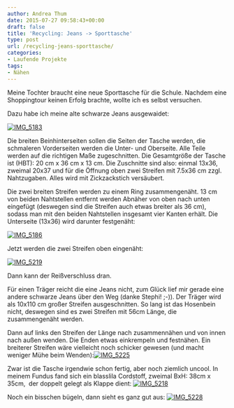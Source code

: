 ```yaml
---
author: Andrea Thum
date: 2015-07-27 09:58:43+00:00
draft: false
title: 'Recycling: Jeans -> Sporttasche'
type: post
url: /recycling-jeans-sporttasche/
categories:
- Laufende Projekte
tags:
- Nähen
---
```


Meine Tochter braucht eine neue Sporttasche für die Schule. Nachdem eine Shoppingtour keinen Erfolg brachte, wollte ich es selbst versuchen.

<!-- more -->

Dazu habe ich meine alte schwarze Jeans ausgewaidet:

[![IMG_5183](https://eigenbaukombinat.de/wp-content/uploads/2015/07/IMG_5183-300x200.jpg)
](https://eigenbaukombinat.de/wp-content/uploads/2015/07/IMG_5183.jpg)

Die breiten Beinhinterseiten sollen die Seiten der Tasche werden, die schmaleren Vorderseiten werden die Unter- und Oberseite.
Alle Teile werden auf die richtigen Maße zugeschnitten. Die Gesamtgröße der Tasche ist (HBT): 20 cm x 36 cm x 13 cm. Die Zuschnitte sind also: einmal 13x36, zweimal 20x37 und für die Öffnung oben zwei Streifen mit 7.5x36 cm zzgl. Nahtzugaben. Alles wird mit Zickzackstich versäubert.

Die zwei breiten Streifen werden zu einem Ring zusammengenäht. 13 cm von beiden Nahtstellen entfernt werden Abnäher von oben nach unten eingefügt (deswegen sind die Streifen auch etwas breiter als 36 cm), sodass man mit den beiden Nahtstellen insgesamt vier Kanten erhält. Die Unterseite (13x36) wird darunter festgenäht:

[![IMG_5186](https://eigenbaukombinat.de/wp-content/uploads/2015/07/IMG_5186-300x200.jpg)
](https://eigenbaukombinat.de/wp-content/uploads/2015/07/IMG_5186.jpg)

Jetzt werden die zwei Streifen oben eingenäht:

[![IMG_5219](https://eigenbaukombinat.de/wp-content/uploads/2015/07/IMG_5219-300x200.jpg)
](https://eigenbaukombinat.de/wp-content/uploads/2015/07/IMG_5219.jpg)

Dann kann der Reißverschluss dran.

Für einen Träger reicht die eine Jeans nicht, zum Glück lief mir gerade eine andere schwarze Jeans über den Weg (danke Stephi! ;-)). Der Träger wird als 10x110 cm großer Streifen ausgeschnitten. So lang ist das Hosenbein nicht, deswegen sind es zwei Streifen mit 56cm Länge, die zusammengenäht werden.

Dann auf links den Streifen der Länge nach zusammennähen und von innen nach außen wenden. Die Enden etwas einkrempeln und festnähen. Ein breiterer Streifen wäre vielleicht noch schicker gewesen (und macht weniger Mühe beim Wenden):[![IMG_5225](https://eigenbaukombinat.de/wp-content/uploads/2015/07/IMG_5225-300x200.jpg)
](https://eigenbaukombinat.de/wp-content/uploads/2015/07/IMG_5225.jpg)

Zwar ist die Tasche irgendwie schon fertig, aber noch ziemlich uncool. In meinem Fundus fand sich ein blasslila Cordstoff, zweimal BxH: 38cm x 35cm,  der doppelt gelegt als Klappe dient:
[![IMG_5218](https://eigenbaukombinat.de/wp-content/uploads/2015/07/IMG_5218-300x300.jpg)
](https://eigenbaukombinat.de/wp-content/uploads/2015/07/IMG_5218.jpg)

Noch ein bisschen bügeln, dann sieht es ganz gut aus:
[![IMG_5228](https://eigenbaukombinat.de/wp-content/uploads/2015/07/IMG_5228-300x200.jpg)
](https://eigenbaukombinat.de/wp-content/uploads/2015/07/IMG_5228.jpg)

